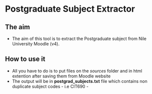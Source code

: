# Postgraduate Subject Extractor

## The aim

- The aim of this tool is to extract the Postgraduate subject from Nile University Moodle (v4).

## How to use it

- All you have to do is to put files on the *sources* folder and in html extention after saving them from Moodle website
- The output will be in **postgrad_subjects.txt** file which contains non duplicate subject codes - i.e CIT690 -
